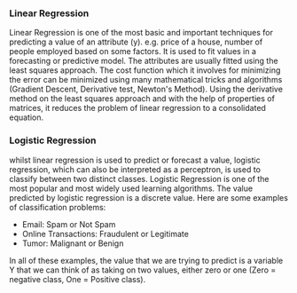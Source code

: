 ### Linear Regression
Linear Regression is one of the most basic and important techniques for predicting a
value of an attribute (y). e.g. price of a house, number of people employed based on
some factors. It is used to fit values in a forecasting or predictive model. The
attributes are usually fitted using the least squares approach. The cost function which it
involves for minimizing the error can be minimized using many mathematical tricks and
algorithms (Gradient Descent, Derivative test, Newton's Method). Using the derivative
method on the least squares approach and with the help of properties of matrices, it
reduces the problem of linear regression to a consolidated equation.
### Logistic Regression
whilst linear regression is used to predict or forecast a value, logistic
regression, which can also be interpreted as a perceptron, is used to classify
between two distinct classes. Logistic Regression is one of the most popular
and most widely used learning algorithms.
The value predicted by logistic regression is a discrete value. Here are some
examples of classification problems:
- Email: Spam or Not Spam
- Online Transactions: Fraudulent or Legitimate
- Tumor: Malignant or Benign

In all of these examples, the value that we are trying to predict is a variable Y
that we can think of as taking on two values, either zero or one (Zero =
negative class, One = Positive class).
